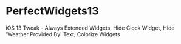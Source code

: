 # PerfectWidgets13

iOS 13 Tweak - Always Extended Widgets, Hide Clock Widget, Hide 'Weather Provided By' Text, Colorize Widgets
